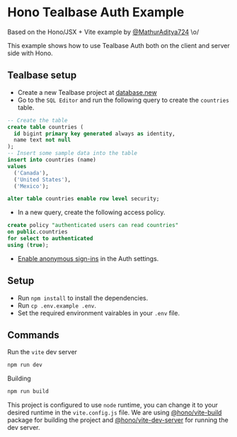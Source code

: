 # Hono Tealbase Auth Example

Based on the Hono/JSX + Vite example by [@MathurAditya724](https://github.com/MathurAditya724) \o/

This example shows how to use Tealbase Auth both on the client and server side with Hono.

## Tealbase setup

- Create a new Tealbase project at [database.new](https://database.new/)
- Go to the `SQL Editor` and run the following query to create the `countries` table.

```sql
-- Create the table
create table countries (
  id bigint primary key generated always as identity,
  name text not null
);
-- Insert some sample data into the table
insert into countries (name)
values
  ('Canada'),
  ('United States'),
  ('Mexico');

alter table countries enable row level security;
```

- In a new query, create the following access policy.

```sql
create policy "authenticated users can read countries"
on public.countries
for select to authenticated
using (true);
```

- [Enable anonymous sign-ins](https://tealbase.com/dashboard/project/_/settings/auth) in the Auth settings.

## Setup

- Run `npm install` to install the dependencies.
- Run `cp .env.example .env`.
- Set the required environment vairables in your `.env` file.

## Commands

Run the `vite` dev server

```bash
npm run dev
```

Building

```bash
npm run build
```

This project is configured to use `node` runtime, you can change it to your desired runtime in the `vite.config.js` file. We are using [@hono/vite-build](https://www.npmjs.com/package/@hono/vite-build) package for building the project and [@hono/vite-dev-server](https://www.npmjs.com/package/@hono/vite-dev-server) for running the dev server.
